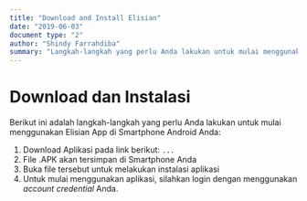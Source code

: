 ```yaml
---
title: "Download and Install Elisian"
date: "2019-06-03"
document type: "2" 
author: "Shindy Farrahdiba"
summary: "Langkah-langkah yang perlu Anda lakukan untuk mulai menggunakan Elisian App di Smartphone Android"
---
```


# **Download dan Instalasi**

Berikut ini adalah langkah-langkah yang perlu Anda lakukan untuk mulai menggunakan Elisian App di Smartphone Android Anda:

1. Download Aplikasi pada link berikut: `...`
2. File .APK akan tersimpan di Smartphone Anda
3. Buka file tersebut untuk melakukan instalasi aplikasi
4. Untuk mulai menggunakan aplikasi, silahkan login dengan menggunakan *account* *credential* Anda.